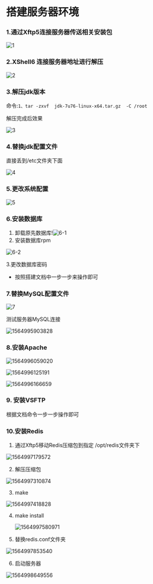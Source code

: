 # 搭建服务器环境

### 1.通过Xftp5连接服务器传送相关安装包

![1](C:\Users\Administrator\Desktop\1.png)

### 2.XShell6 连接服务器地址进行解压

![2](C:\Users\Administrator\Desktop\2.png)

### 3.解压jdk版本

命令:`1、tar -zxvf  jdk-7u76-linux-x64.tar.gz  -C /root`

解压完成后效果

![3](C:\Users\Administrator\Desktop\3.png)

### 4.替换jdk配置文件

直接丢到/etc文件夹下面

![4](C:\Users\Administrator\Desktop\4.png)

### 5.更改系统配置

![5](C:\Users\Administrator\Desktop\5.png)

### 6.安装数据库

1. 卸载原先数据库!![6-1](C:\Users\Administrator\Desktop\6-1.png)
2. 安装数据库rpm

![6-2](C:\Users\Administrator\Desktop\6-2.png)



3.更改数据库密码

- 按照搭建文档中一步一步来操作即可

### 7.替换MySQL配置文件





![7](C:\Users\Administrator\Desktop\7.png)

测试服务器MySQL连接

![1564995903828](C:\Users\Administrator\Desktop\7-2.png)





### 8.安装Apache

![1564996059020](C:\Users\Administrator\Desktop\8-1.png)

![1564996125191](C:\Users\Administrator\Desktop\8-2.png)

![1564996166659](C:\Users\Administrator\Desktop\8-3.png)

### 9. 安装VSFTP

根据文档命令一步一步操作即可

### 10.安装Redis

1. 通过Xftp5移动Redis压缩包到指定 /opt/redis文件夹下

![1564997179572](C:\Users\Administrator\Desktop\10-1.png)

2. 解压压缩包

![1564997310874](C:\Users\Administrator\Desktop\10-2.png)

3. make 

![1564997418828](C:\Users\Administrator\Desktop\10-3.png)

4. make install

   ![1564997580971](C:\Users\Administrator\Desktop\10-4.png)

5. 替换redis.conf文件夹



![1564997853540](C:\Users\Administrator\Desktop\10-5.png)

6. 启动服务器

![1564998649556](C:\Users\Administrator\Desktop\10-6.png)